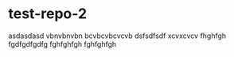 # test-repo-2
asdasdasd
vbnvbnvbn
bcvbcvbcvcvb
dsfsdfsdf
xcvxcvcv
fhghfgh
fgdfgdfgdfg
fghfghfgh
fghfghfgh
